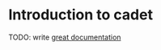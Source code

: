 # Introduction to cadet

TODO: write [great documentation](http://jacobian.org/writing/what-to-write/)
